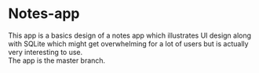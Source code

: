 # Notes-app
This app is a basics design of a notes app which illustrates UI design along with SQLite which might get overwhelming for a lot of users but is actually very interesting to use.
<br/>
The app is the master branch.
